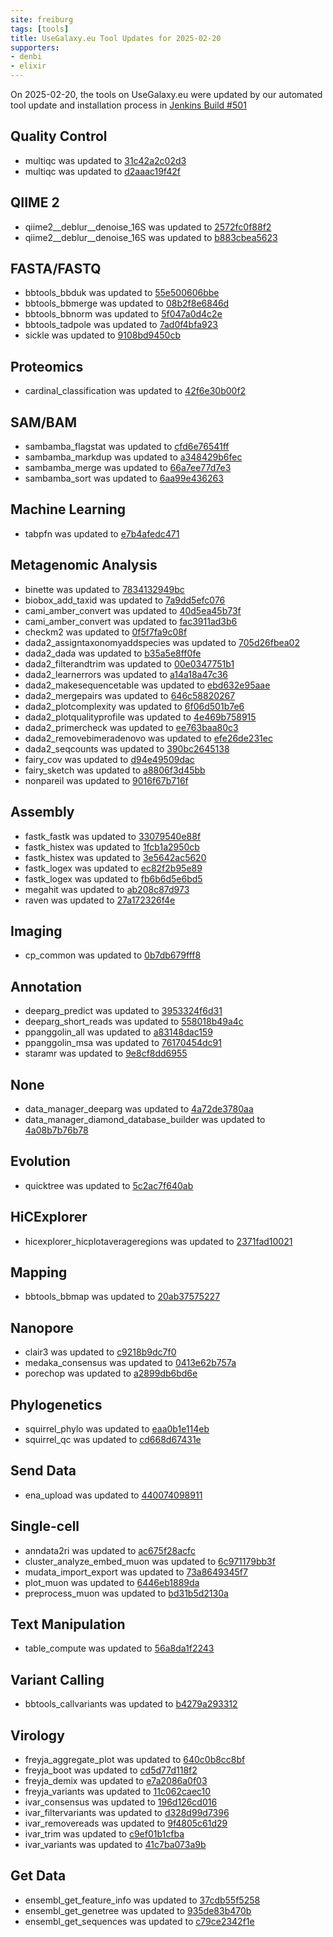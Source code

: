 ```yaml
---
site: freiburg
tags: [tools]
title: UseGalaxy.eu Tool Updates for 2025-02-20
supporters:
- denbi
- elixir
---
```


On 2025-02-20, the tools on UseGalaxy.eu were updated by our automated tool update and installation process in [Jenkins Build #501](https://build.galaxyproject.eu/job/usegalaxy-eu/job/install-tools/#501/)


## Quality Control

- multiqc was updated to [31c42a2c02d3](https://toolshed.g2.bx.psu.edu/view/iuc/multiqc/31c42a2c02d3)
- multiqc was updated to [d2aaac19f42f](https://toolshed.g2.bx.psu.edu/view/iuc/multiqc/d2aaac19f42f)

## QIIME 2

- qiime2__deblur__denoise_16S was updated to [2572fc0f88f2](https://toolshed.g2.bx.psu.edu/view/q2d2/qiime2__deblur__denoise_16S/2572fc0f88f2)
- qiime2__deblur__denoise_16S was updated to [b883cbea5623](https://toolshed.g2.bx.psu.edu/view/q2d2/qiime2__deblur__denoise_16S/b883cbea5623)

## FASTA/FASTQ

- bbtools_bbduk was updated to [55e500606bbe](https://toolshed.g2.bx.psu.edu/view/iuc/bbtools_bbduk/55e500606bbe)
- bbtools_bbmerge was updated to [08b2f8e6846d](https://toolshed.g2.bx.psu.edu/view/iuc/bbtools_bbmerge/08b2f8e6846d)
- bbtools_bbnorm was updated to [5f047a0d4c2e](https://toolshed.g2.bx.psu.edu/view/iuc/bbtools_bbnorm/5f047a0d4c2e)
- bbtools_tadpole was updated to [7ad0f4bfa923](https://toolshed.g2.bx.psu.edu/view/iuc/bbtools_tadpole/7ad0f4bfa923)
- sickle was updated to [9108bd9450cb](https://toolshed.g2.bx.psu.edu/view/iuc/sickle/9108bd9450cb)

## Proteomics

- cardinal_classification was updated to [42f6e30b00f2](https://toolshed.g2.bx.psu.edu/view/galaxyp/cardinal_classification/42f6e30b00f2)

## SAM/BAM

- sambamba_flagstat was updated to [cfd6e76541ff](https://toolshed.g2.bx.psu.edu/view/bgruening/sambamba_flagstat/cfd6e76541ff)
- sambamba_markdup was updated to [a348429b6fec](https://toolshed.g2.bx.psu.edu/view/bgruening/sambamba_markdup/a348429b6fec)
- sambamba_merge was updated to [66a7ee77d7e3](https://toolshed.g2.bx.psu.edu/view/bgruening/sambamba_merge/66a7ee77d7e3)
- sambamba_sort was updated to [6aa99e436263](https://toolshed.g2.bx.psu.edu/view/bgruening/sambamba_sort/6aa99e436263)

## Machine Learning

- tabpfn was updated to [e7b4afedc471](https://toolshed.g2.bx.psu.edu/view/bgruening/tabpfn/e7b4afedc471)

## Metagenomic Analysis

- binette was updated to [7834132949bc](https://toolshed.g2.bx.psu.edu/view/iuc/binette/7834132949bc)
- biobox_add_taxid was updated to [7a9dd5efc076](https://toolshed.g2.bx.psu.edu/view/iuc/biobox_add_taxid/7a9dd5efc076)
- cami_amber_convert was updated to [40d5ea45b73f](https://toolshed.g2.bx.psu.edu/view/iuc/cami_amber_convert/40d5ea45b73f)
- cami_amber_convert was updated to [fac3911ad3b6](https://toolshed.g2.bx.psu.edu/view/iuc/cami_amber_convert/fac3911ad3b6)
- checkm2 was updated to [0f5f7fa9c08f](https://toolshed.g2.bx.psu.edu/view/iuc/checkm2/0f5f7fa9c08f)
- dada2_assigntaxonomyaddspecies was updated to [705d26fbea02](https://toolshed.g2.bx.psu.edu/view/iuc/dada2_assigntaxonomyaddspecies/705d26fbea02)
- dada2_dada was updated to [b35a5e8ff0fe](https://toolshed.g2.bx.psu.edu/view/iuc/dada2_dada/b35a5e8ff0fe)
- dada2_filterandtrim was updated to [00e0347751b1](https://toolshed.g2.bx.psu.edu/view/iuc/dada2_filterandtrim/00e0347751b1)
- dada2_learnerrors was updated to [a14a18a47c36](https://toolshed.g2.bx.psu.edu/view/iuc/dada2_learnerrors/a14a18a47c36)
- dada2_makesequencetable was updated to [ebd632e95aae](https://toolshed.g2.bx.psu.edu/view/iuc/dada2_makesequencetable/ebd632e95aae)
- dada2_mergepairs was updated to [646c58820267](https://toolshed.g2.bx.psu.edu/view/iuc/dada2_mergepairs/646c58820267)
- dada2_plotcomplexity was updated to [6f06d501b7e6](https://toolshed.g2.bx.psu.edu/view/iuc/dada2_plotcomplexity/6f06d501b7e6)
- dada2_plotqualityprofile was updated to [4e469b758915](https://toolshed.g2.bx.psu.edu/view/iuc/dada2_plotqualityprofile/4e469b758915)
- dada2_primercheck was updated to [ee763baa80c3](https://toolshed.g2.bx.psu.edu/view/iuc/dada2_primercheck/ee763baa80c3)
- dada2_removebimeradenovo was updated to [efe26de231ec](https://toolshed.g2.bx.psu.edu/view/iuc/dada2_removebimeradenovo/efe26de231ec)
- dada2_seqcounts was updated to [390bc2645138](https://toolshed.g2.bx.psu.edu/view/iuc/dada2_seqcounts/390bc2645138)
- fairy_cov was updated to [d94e49509dac](https://toolshed.g2.bx.psu.edu/view/iuc/fairy_cov/d94e49509dac)
- fairy_sketch was updated to [a8806f3d45bb](https://toolshed.g2.bx.psu.edu/view/iuc/fairy_sketch/a8806f3d45bb)
- nonpareil was updated to [9016f67b716f](https://toolshed.g2.bx.psu.edu/view/iuc/nonpareil/9016f67b716f)

## Assembly

- fastk_fastk was updated to [33079540e88f](https://toolshed.g2.bx.psu.edu/view/iuc/fastk_fastk/33079540e88f)
- fastk_histex was updated to [1fcb1a2950cb](https://toolshed.g2.bx.psu.edu/view/iuc/fastk_histex/1fcb1a2950cb)
- fastk_histex was updated to [3e5642ac5620](https://toolshed.g2.bx.psu.edu/view/iuc/fastk_histex/3e5642ac5620)
- fastk_logex was updated to [ec82f2b95e89](https://toolshed.g2.bx.psu.edu/view/iuc/fastk_logex/ec82f2b95e89)
- fastk_logex was updated to [fb6b6d5e6bd5](https://toolshed.g2.bx.psu.edu/view/iuc/fastk_logex/fb6b6d5e6bd5)
- megahit was updated to [ab208c87d973](https://toolshed.g2.bx.psu.edu/view/iuc/megahit/ab208c87d973)
- raven was updated to [27a172326f4e](https://toolshed.g2.bx.psu.edu/view/iuc/raven/27a172326f4e)

## Imaging

- cp_common was updated to [0b7db679fff8](https://toolshed.g2.bx.psu.edu/view/bgruening/cp_common/0b7db679fff8)

## Annotation

- deeparg_predict was updated to [3953324f6d31](https://toolshed.g2.bx.psu.edu/view/iuc/deeparg_predict/3953324f6d31)
- deeparg_short_reads was updated to [558018b49a4c](https://toolshed.g2.bx.psu.edu/view/iuc/deeparg_short_reads/558018b49a4c)
- ppanggolin_all was updated to [a83148dac159](https://toolshed.g2.bx.psu.edu/view/iuc/ppanggolin_all/a83148dac159)
- ppanggolin_msa was updated to [76170454dc91](https://toolshed.g2.bx.psu.edu/view/iuc/ppanggolin_msa/76170454dc91)
- staramr was updated to [9e8cf8dd6955](https://toolshed.g2.bx.psu.edu/view/iuc/staramr/9e8cf8dd6955)

## None

- data_manager_deeparg was updated to [4a72de3780aa](https://toolshed.g2.bx.psu.edu/view/iuc/data_manager_deeparg/4a72de3780aa)
- data_manager_diamond_database_builder was updated to [4a08b7b76b78](https://toolshed.g2.bx.psu.edu/view/iuc/data_manager_diamond_database_builder/4a08b7b76b78)

## Evolution

- quicktree was updated to [5c2ac7f640ab](https://toolshed.g2.bx.psu.edu/view/iuc/quicktree/5c2ac7f640ab)

## HiCExplorer

- hicexplorer_hicplotaverageregions was updated to [2371fad10021](https://toolshed.g2.bx.psu.edu/view/bgruening/hicexplorer_hicplotaverageregions/2371fad10021)

## Mapping

- bbtools_bbmap was updated to [20ab37575227](https://toolshed.g2.bx.psu.edu/view/iuc/bbtools_bbmap/20ab37575227)

## Nanopore

- clair3 was updated to [c9218b9dc7f0](https://toolshed.g2.bx.psu.edu/view/iuc/clair3/c9218b9dc7f0)
- medaka_consensus was updated to [0413e62b757a](https://toolshed.g2.bx.psu.edu/view/iuc/medaka_consensus/0413e62b757a)
- porechop was updated to [a2899db6bd6e](https://toolshed.g2.bx.psu.edu/view/iuc/porechop/a2899db6bd6e)

## Phylogenetics

- squirrel_phylo was updated to [eaa0b1e114eb](https://toolshed.g2.bx.psu.edu/view/iuc/squirrel_phylo/eaa0b1e114eb)
- squirrel_qc was updated to [cd668d67431e](https://toolshed.g2.bx.psu.edu/view/iuc/squirrel_qc/cd668d67431e)

## Send Data

- ena_upload was updated to [440074098911](https://toolshed.g2.bx.psu.edu/view/iuc/ena_upload/440074098911)

## Single-cell

- anndata2ri was updated to [ac675f28acfc](https://toolshed.g2.bx.psu.edu/view/iuc/anndata2ri/ac675f28acfc)
- cluster_analyze_embed_muon was updated to [6c971179bb3f](https://toolshed.g2.bx.psu.edu/view/iuc/cluster_analyze_embed_muon/6c971179bb3f)
- mudata_import_export was updated to [73a8649345f7](https://toolshed.g2.bx.psu.edu/view/iuc/mudata_import_export/73a8649345f7)
- plot_muon was updated to [6446eb1889da](https://toolshed.g2.bx.psu.edu/view/iuc/plot_muon/6446eb1889da)
- preprocess_muon was updated to [bd31b5d2130a](https://toolshed.g2.bx.psu.edu/view/iuc/preprocess_muon/bd31b5d2130a)

## Text Manipulation

- table_compute was updated to [56a8da1f2243](https://toolshed.g2.bx.psu.edu/view/iuc/table_compute/56a8da1f2243)

## Variant Calling

- bbtools_callvariants was updated to [b4279a293312](https://toolshed.g2.bx.psu.edu/view/iuc/bbtools_callvariants/b4279a293312)

## Virology

- freyja_aggregate_plot was updated to [640c0b8cc8bf](https://toolshed.g2.bx.psu.edu/view/iuc/freyja_aggregate_plot/640c0b8cc8bf)
- freyja_boot was updated to [cd5d77d118f2](https://toolshed.g2.bx.psu.edu/view/iuc/freyja_boot/cd5d77d118f2)
- freyja_demix was updated to [e7a2086a0f03](https://toolshed.g2.bx.psu.edu/view/iuc/freyja_demix/e7a2086a0f03)
- freyja_variants was updated to [11c062caec10](https://toolshed.g2.bx.psu.edu/view/iuc/freyja_variants/11c062caec10)
- ivar_consensus was updated to [196d126cd016](https://toolshed.g2.bx.psu.edu/view/iuc/ivar_consensus/196d126cd016)
- ivar_filtervariants was updated to [d328d99d7396](https://toolshed.g2.bx.psu.edu/view/iuc/ivar_filtervariants/d328d99d7396)
- ivar_removereads was updated to [9f4805c61d29](https://toolshed.g2.bx.psu.edu/view/iuc/ivar_removereads/9f4805c61d29)
- ivar_trim was updated to [c9ef01b1cfba](https://toolshed.g2.bx.psu.edu/view/iuc/ivar_trim/c9ef01b1cfba)
- ivar_variants was updated to [41c7ba073a9b](https://toolshed.g2.bx.psu.edu/view/iuc/ivar_variants/41c7ba073a9b)

## Get Data

- ensembl_get_feature_info was updated to [37cdb55f5258](https://toolshed.g2.bx.psu.edu/view/earlhaminst/ensembl_get_feature_info/37cdb55f5258)
- ensembl_get_genetree was updated to [935de83b470b](https://toolshed.g2.bx.psu.edu/view/earlhaminst/ensembl_get_genetree/935de83b470b)
- ensembl_get_sequences was updated to [c79ce2342f1e](https://toolshed.g2.bx.psu.edu/view/earlhaminst/ensembl_get_sequences/c79ce2342f1e)

